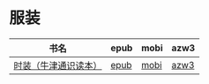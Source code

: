 # 服装

| 书名 | epub | mobi | azw3 |
| --- | --- | --- | --- |
| [时装（牛津通识读本）](http://ct.dalanmei.com/f/31084289-572082631-1cbe17) | [epub](http://ct.dalanmei.com/f/31084289-572082631-1cbe17) | [mobi](http://ct.dalanmei.com/f/31084289-571729203-d77217) | [azw3](http://ct.dalanmei.com/f/31084289-572111177-549f5a) |
